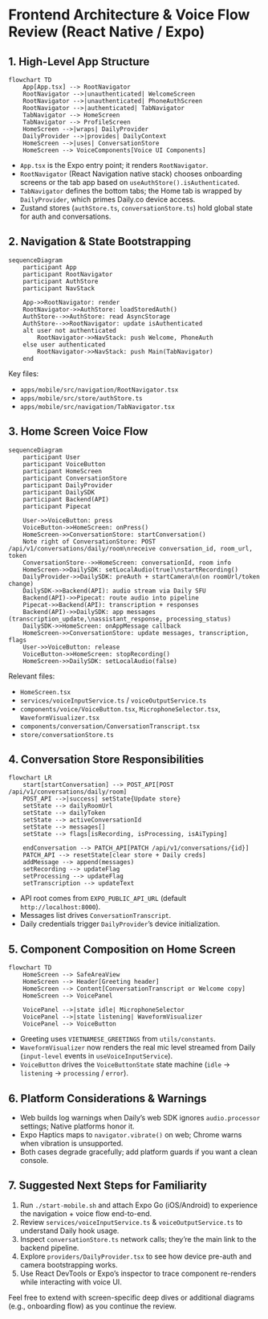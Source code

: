 # Frontend Architecture & Voice Flow Review (React Native / Expo)

## 1. High-Level App Structure

```mermaid
flowchart TD
    App[App.tsx] --> RootNavigator
    RootNavigator -->|unauthenticated| WelcomeScreen
    RootNavigator -->|unauthenticated| PhoneAuthScreen
    RootNavigator -->|authenticated| TabNavigator
    TabNavigator --> HomeScreen
    TabNavigator --> ProfileScreen
    HomeScreen -->|wraps| DailyProvider
    DailyProvider -->|provides| DailyContext
    HomeScreen -->|uses| ConversationStore
    HomeScreen --> VoiceComponents[Voice UI Components]
```

- `App.tsx` is the Expo entry point; it renders `RootNavigator`.
- `RootNavigator` (React Navigation native stack) chooses onboarding screens or the tab app based on `useAuthStore().isAuthenticated`.
- `TabNavigator` defines the bottom tabs; the Home tab is wrapped by `DailyProvider`, which primes Daily.co device access.
- Zustand stores (`authStore.ts`, `conversationStore.ts`) hold global state for auth and conversations.

## 2. Navigation & State Bootstrapping

```mermaid
sequenceDiagram
    participant App
    participant RootNavigator
    participant AuthStore
    participant NavStack

    App->>RootNavigator: render
    RootNavigator->>AuthStore: loadStoredAuth()
    AuthStore-->>AuthStore: read AsyncStorage
    AuthStore-->>RootNavigator: update isAuthenticated
    alt user not authenticated
        RootNavigator->>NavStack: push Welcome, PhoneAuth
    else user authenticated
        RootNavigator->>NavStack: push Main(TabNavigator)
    end
```

Key files:
- `apps/mobile/src/navigation/RootNavigator.tsx`
- `apps/mobile/src/store/authStore.ts`
- `apps/mobile/src/navigation/TabNavigator.tsx`


## 3. Home Screen Voice Flow

```mermaid
sequenceDiagram
    participant User
    participant VoiceButton
    participant HomeScreen
    participant ConversationStore
    participant DailyProvider
    participant DailySDK
    participant Backend(API)
    participant Pipecat

    User->>VoiceButton: press
    VoiceButton->>HomeScreen: onPress()
    HomeScreen->>ConversationStore: startConversation()
    Note right of ConversationStore: POST /api/v1/conversations/daily/room\nreceive conversation_id, room_url, token
    ConversationStore-->>HomeScreen: conversationId, room info
    HomeScreen->>DailySDK: setLocalAudio(true)\nstartRecording()
    DailyProvider->>DailySDK: preAuth + startCamera\n(on roomUrl/token change)
    DailySDK->>Backend(API): audio stream via Daily SFU
    Backend(API)->>Pipecat: route audio into pipeline
    Pipecat->>Backend(API): transcription + responses
    Backend(API)->>DailySDK: app messages (transcription_update,\nassistant_response, processing_status)
    DailySDK->>HomeScreen: onAppMessage callback
    HomeScreen->>ConversationStore: update messages, transcription, flags
    User->>VoiceButton: release
    VoiceButton->>HomeScreen: stopRecording()
    HomeScreen->>DailySDK: setLocalAudio(false)
```

Relevant files:
- `HomeScreen.tsx`
- `services/voiceInputService.ts` / `voiceOutputService.ts`
- `components/voice/VoiceButton.tsx`, `MicrophoneSelector.tsx`, `WaveformVisualizer.tsx`
- `components/conversation/ConversationTranscript.tsx`
- `store/conversationStore.ts`

## 4. Conversation Store Responsibilities

```mermaid
flowchart LR
    start[startConversation] --> POST_API[POST /api/v1/conversations/daily/room]
    POST_API -->|success| setState{Update store}
    setState --> dailyRoomUrl
    setState --> dailyToken
    setState --> activeConversationId
    setState --> messages[]
    setState --> flags[isRecording, isProcessing, isAiTyping]

    endConversation --> PATCH_API[PATCH /api/v1/conversations/{id}]
    PATCH_API --> resetState[clear store + Daily creds]
    addMessage --> append(messages)
    setRecording --> updateFlag
    setProcessing --> updateFlag
    setTranscription --> updateText
```

- API root comes from `EXPO_PUBLIC_API_URL` (default `http://localhost:8000`).
- Messages list drives `ConversationTranscript`.
- Daily credentials trigger `DailyProvider`’s device initialization.

## 5. Component Composition on Home Screen

```mermaid
flowchart TD
    HomeScreen --> SafeAreaView
    HomeScreen --> Header[Greeting header]
    HomeScreen --> Content[ConversationTranscript or Welcome copy]
    HomeScreen --> VoicePanel

    VoicePanel -->|state idle| MicrophoneSelector
    VoicePanel -->|state listening| WaveformVisualizer
    VoicePanel --> VoiceButton
```

- Greeting uses `VIETNAMESE_GREETINGS` from `utils/constants`.
- `WaveformVisualizer` now renders the real mic level streamed from Daily (`input-level` events in `useVoiceInputService`).
- `VoiceButton` drives the `VoiceButtonState` state machine (`idle` → `listening` → `processing` / `error`).

## 6. Platform Considerations & Warnings

- Web builds log warnings when Daily’s web SDK ignores `audio.processor` settings; Native platforms honor it.
- Expo Haptics maps to `navigator.vibrate()` on web; Chrome warns when vibration is unsupported.
- Both cases degrade gracefully; add platform guards if you want a clean console.

## 7. Suggested Next Steps for Familiarity
1. Run `./start-mobile.sh` and attach Expo Go (iOS/Android) to experience the navigation + voice flow end-to-end.
2. Review `services/voiceInputService.ts` & `voiceOutputService.ts` to understand Daily hook usage.
3. Inspect `conversationStore.ts` network calls; they’re the main link to the backend pipeline.
4. Explore `providers/DailyProvider.tsx` to see how device pre-auth and camera bootstrapping works.
5. Use React DevTools or Expo’s inspector to trace component re-renders while interacting with voice UI.

Feel free to extend with screen-specific deep dives or additional diagrams (e.g., onboarding flow) as you continue the review.
